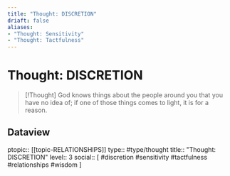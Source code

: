 ```yaml
---
title: "Thought: DISCRETION"
driaft: false
aliases:
- "Thought: Sensitivity"
- "Thought: Tactfulness"
---
```

# Thought: DISCRETION
> [!Thought]
> God knows things about the people around you that you have no idea of; if one of those things comes to light, it is for a reason.

## Dataview
ptopic:: [[topic-RELATIONSHIPS]]
type:: #type/thought
title:: "Thought: DISCRETION"
level:: 3
social:: [ #discretion #sensitivity #tactfulness #relationships #wisdom ]